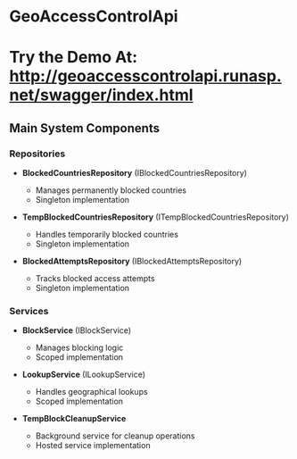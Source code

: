 # GeoAccessControlApi

# Try the Demo At: http://geoaccesscontrolapi.runasp.net/swagger/index.html
 
## Main System Components

### Repositories

- **BlockedCountriesRepository** (IBlockedCountriesRepository)
  - Manages permanently blocked countries
  - Singleton implementation

- **TempBlockedCountriesRepository** (ITempBlockedCountriesRepository)
  - Handles temporarily blocked countries
  - Singleton implementation

- **BlockedAttemptsRepository** (IBlockedAttemptsRepository)
  - Tracks blocked access attempts
  - Singleton implementation

### Services

- **BlockService** (IBlockService)
  - Manages blocking logic
  - Scoped implementation

- **LookupService** (ILookupService)
  - Handles geographical lookups
  - Scoped implementation

- **TempBlockCleanupService**
  - Background service for cleanup operations
  - Hosted service implementation